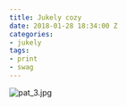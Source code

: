 ```yaml
---
title: Jukely cozy
date: 2018-01-28 18:34:00 Z
categories:
- jukely
tags:
- print
- swag
---
```


![pat_3.jpg](/uploads/pat_3.jpg)